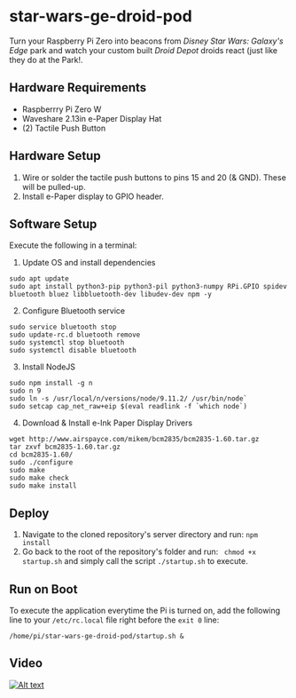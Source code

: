 # star-wars-ge-droid-pod
Turn your Raspberry Pi Zero into beacons from *Disney Star Wars: Galaxy's Edge* park and watch your custom built *Droid Depot* droids react (just like they do at the Park!.

## Hardware Requirements
-  Raspberrry Pi Zero W 
-  Waveshare 2.13in e-Paper Display Hat
-  (2) Tactile Push Button

## Hardware Setup

1. Wire or solder the tactile push buttons to pins 15 and 20 (& GND). These will be pulled-up.
2. Install e-Paper display to GPIO header.

## Software Setup
Execute the following in a terminal:

1.  Update OS and install dependencies
~~~
sudo apt update
sudo apt install python3-pip python3-pil python3-numpy RPi.GPIO spidev bluetooth bluez libbluetooth-dev libudev-dev npm -y
~~~

2.  Configure Bluetooth service
~~~
sudo service bluetooth stop
sudo update-rc.d bluetooth remove
sudo systemctl stop bluetooth
sudo systemctl disable bluetooth
~~~

3. Install NodeJS
~~~
sudo npm install -g n
sudo n 9
sudo ln -s /usr/local/n/versions/node/9.11.2/ /usr/bin/node` 
sudo setcap cap_net_raw+eip $(eval readlink -f `which node`)
~~~

4. Download & Install e-Ink Paper Display Drivers
~~~
wget http://www.airspayce.com/mikem/bcm2835/bcm2835-1.60.tar.gz
tar zxvf bcm2835-1.60.tar.gz
cd bcm2835-1.60/
sudo ./configure
sudo make
sudo make check
sudo make install
~~~

## Deploy
1.  Navigate to the cloned repository's server directory and run:
```npm install```
2.  Go back to the root of the repository's folder and run:
``` chmod +x startup.sh``` and simply call the script ```./startup.sh``` to execute. 


## Run on Boot

To execute the application everytime the Pi is turned on, add the following line to your ```/etc/rc.local``` file right before the ```exit 0``` line:
~~~
/home/pi/star-wars-ge-droid-pod/startup.sh &
~~~


## Video

[![Alt text](https://i.ytimg.com/vi/qy_UUQxIx-M/hqdefault.jpg)](https://www.youtube.com/watch?v=qy_UUQxIx-M)
